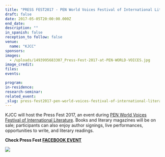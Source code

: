 ```yaml
---
title: "PRESS FEST2017 - PEN World Voices Festival of International Literature"
draft: false
date: 2017-05-05T20:00:00.000Z
end_date:
description: ""
in_spanish: false
reception_to follow: false
venue:
  name: "KJCC"
sponsors:
images:
  - /uploads/1493995683307_Press-Fest-2017-at-PEN-WORLD-VOICES.jpg
image_credit:
files:
events:

program:
in-residence:
research-seminar:
related_event:
_slug: press-fest2017-pen-world-voices-festival-of-international-literature
---
```


KJCC will host the Press Fest 2017, an event during [PEN World Voices Festival of International Literature](https://www.facebook.com/PENworldvoices/). Books and literary magazines will be on sale; participants can also enjoy author signings, live performances, opportunities to write, and literary readings.

**Check Press Fest [FACEBOOK EVENT](https://www.facebook.com/events/1884750015071090/)**

![](/uploads/1493916298918_Press-Fest-2017-at-PEN-WORLD-VOICES.jpg)

[](https://www.facebook.com/events/1884750015071090/)

